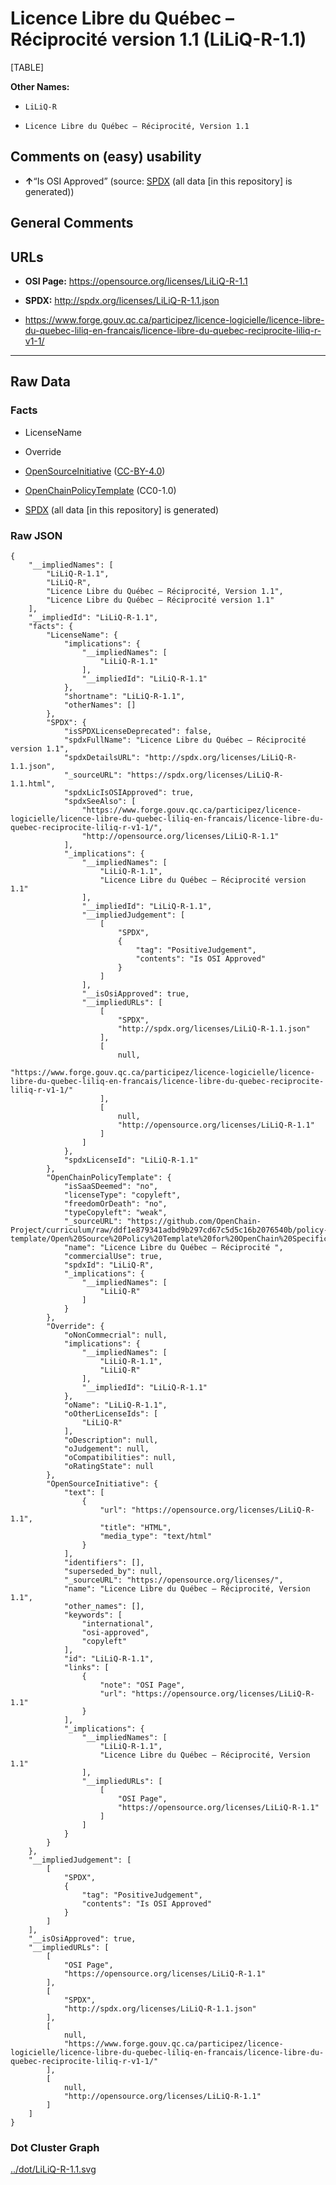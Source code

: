 Licence Libre du Québec – Réciprocité version 1.1 (LiLiQ-R-1.1)
===============================================================

[TABLE]

**Other Names:**

-   `LiLiQ-R`

-   `Licence Libre du Québec – Réciprocité, Version 1.1`

Comments on (easy) usability
----------------------------

-   **↑**“Is OSI Approved” (source:
    [SPDX](https://spdx.org/licenses/LiLiQ-R-1.1.html "SPDX") (all data
    \[in this repository\] is generated))

General Comments
----------------

URLs
----

-   **OSI Page:** https://opensource.org/licenses/LiLiQ-R-1.1

-   **SPDX:** http://spdx.org/licenses/LiLiQ-R-1.1.json

-   https://www.forge.gouv.qc.ca/participez/licence-logicielle/licence-libre-du-quebec-liliq-en-francais/licence-libre-du-quebec-reciprocite-liliq-r-v1-1/

------------------------------------------------------------------------

Raw Data
--------

### Facts

-   LicenseName

-   Override

-   [OpenSourceInitiative](https://opensource.org/licenses/ "OpenSourceInitiative")
    ([CC-BY-4.0](https://creativecommons.org/licenses/by/4.0/legalcode "CC-BY-4.0"))

-   [OpenChainPolicyTemplate](https://github.com/OpenChain-Project/curriculum/raw/ddf1e879341adbd9b297cd67c5d5c16b2076540b/policy-template/Open%20Source%20Policy%20Template%20for%20OpenChain%20Specification%201.2.ods "OpenChainPolicyTemplate")
    (CC0-1.0)

-   [SPDX](https://spdx.org/licenses/LiLiQ-R-1.1.html "SPDX") (all data
    \[in this repository\] is generated)

### Raw JSON

    {
        "__impliedNames": [
            "LiLiQ-R-1.1",
            "LiLiQ-R",
            "Licence Libre du Québec – Réciprocité, Version 1.1",
            "Licence Libre du Québec – Réciprocité version 1.1"
        ],
        "__impliedId": "LiLiQ-R-1.1",
        "facts": {
            "LicenseName": {
                "implications": {
                    "__impliedNames": [
                        "LiLiQ-R-1.1"
                    ],
                    "__impliedId": "LiLiQ-R-1.1"
                },
                "shortname": "LiLiQ-R-1.1",
                "otherNames": []
            },
            "SPDX": {
                "isSPDXLicenseDeprecated": false,
                "spdxFullName": "Licence Libre du Québec – Réciprocité version 1.1",
                "spdxDetailsURL": "http://spdx.org/licenses/LiLiQ-R-1.1.json",
                "_sourceURL": "https://spdx.org/licenses/LiLiQ-R-1.1.html",
                "spdxLicIsOSIApproved": true,
                "spdxSeeAlso": [
                    "https://www.forge.gouv.qc.ca/participez/licence-logicielle/licence-libre-du-quebec-liliq-en-francais/licence-libre-du-quebec-reciprocite-liliq-r-v1-1/",
                    "http://opensource.org/licenses/LiLiQ-R-1.1"
                ],
                "_implications": {
                    "__impliedNames": [
                        "LiLiQ-R-1.1",
                        "Licence Libre du Québec – Réciprocité version 1.1"
                    ],
                    "__impliedId": "LiLiQ-R-1.1",
                    "__impliedJudgement": [
                        [
                            "SPDX",
                            {
                                "tag": "PositiveJudgement",
                                "contents": "Is OSI Approved"
                            }
                        ]
                    ],
                    "__isOsiApproved": true,
                    "__impliedURLs": [
                        [
                            "SPDX",
                            "http://spdx.org/licenses/LiLiQ-R-1.1.json"
                        ],
                        [
                            null,
                            "https://www.forge.gouv.qc.ca/participez/licence-logicielle/licence-libre-du-quebec-liliq-en-francais/licence-libre-du-quebec-reciprocite-liliq-r-v1-1/"
                        ],
                        [
                            null,
                            "http://opensource.org/licenses/LiLiQ-R-1.1"
                        ]
                    ]
                },
                "spdxLicenseId": "LiLiQ-R-1.1"
            },
            "OpenChainPolicyTemplate": {
                "isSaaSDeemed": "no",
                "licenseType": "copyleft",
                "freedomOrDeath": "no",
                "typeCopyleft": "weak",
                "_sourceURL": "https://github.com/OpenChain-Project/curriculum/raw/ddf1e879341adbd9b297cd67c5d5c16b2076540b/policy-template/Open%20Source%20Policy%20Template%20for%20OpenChain%20Specification%201.2.ods",
                "name": "Licence Libre du Québec – Réciprocité ",
                "commercialUse": true,
                "spdxId": "LiLiQ-R",
                "_implications": {
                    "__impliedNames": [
                        "LiLiQ-R"
                    ]
                }
            },
            "Override": {
                "oNonCommecrial": null,
                "implications": {
                    "__impliedNames": [
                        "LiLiQ-R-1.1",
                        "LiLiQ-R"
                    ],
                    "__impliedId": "LiLiQ-R-1.1"
                },
                "oName": "LiLiQ-R-1.1",
                "oOtherLicenseIds": [
                    "LiLiQ-R"
                ],
                "oDescription": null,
                "oJudgement": null,
                "oCompatibilities": null,
                "oRatingState": null
            },
            "OpenSourceInitiative": {
                "text": [
                    {
                        "url": "https://opensource.org/licenses/LiLiQ-R-1.1",
                        "title": "HTML",
                        "media_type": "text/html"
                    }
                ],
                "identifiers": [],
                "superseded_by": null,
                "_sourceURL": "https://opensource.org/licenses/",
                "name": "Licence Libre du Québec – Réciprocité, Version 1.1",
                "other_names": [],
                "keywords": [
                    "international",
                    "osi-approved",
                    "copyleft"
                ],
                "id": "LiLiQ-R-1.1",
                "links": [
                    {
                        "note": "OSI Page",
                        "url": "https://opensource.org/licenses/LiLiQ-R-1.1"
                    }
                ],
                "_implications": {
                    "__impliedNames": [
                        "LiLiQ-R-1.1",
                        "Licence Libre du Québec – Réciprocité, Version 1.1"
                    ],
                    "__impliedURLs": [
                        [
                            "OSI Page",
                            "https://opensource.org/licenses/LiLiQ-R-1.1"
                        ]
                    ]
                }
            }
        },
        "__impliedJudgement": [
            [
                "SPDX",
                {
                    "tag": "PositiveJudgement",
                    "contents": "Is OSI Approved"
                }
            ]
        ],
        "__isOsiApproved": true,
        "__impliedURLs": [
            [
                "OSI Page",
                "https://opensource.org/licenses/LiLiQ-R-1.1"
            ],
            [
                "SPDX",
                "http://spdx.org/licenses/LiLiQ-R-1.1.json"
            ],
            [
                null,
                "https://www.forge.gouv.qc.ca/participez/licence-logicielle/licence-libre-du-quebec-liliq-en-francais/licence-libre-du-quebec-reciprocite-liliq-r-v1-1/"
            ],
            [
                null,
                "http://opensource.org/licenses/LiLiQ-R-1.1"
            ]
        ]
    }

### Dot Cluster Graph

[../dot/LiLiQ-R-1.1.svg](../dot/LiLiQ-R-1.1.svg "../dot/LiLiQ-R-1.1.svg")

